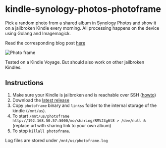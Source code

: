 # kindle-synology-photos-photoframe
Pick a random photo from a shared album in Synology Photos and show it on a jailbroken Kindle every morning.
All processing happens on the device using Golang and Imagemagick.

Read the corresponding blog post [here](https://daanmiddendorp.com/tech/2022/02/14/new-destination-for-my-broken-kindle)

![Photo frame](https://daanmiddendorp.com/assets/responsive-images/895/20220214_151832.jpg)

Tested on a Kindle Voyage. But should also work on other jailbroken Kindles.


## Instructions
1. Make sure your Kindle is jailbroken and is reachable over SSH ([howto](https://www.mobileread.com/forums/showthread.php?t=338268))
2. Download the [latest release](https://github.com/landgenoot/kindle-synology-photos-photoframe/releases/latest)
3. Copy `photoframe` binary and `linkss` folder to the internal storage of the kindle (`/mnt/us`).
4. To start `/mnt/us/photoframe http://192.168.50.57:5000/mo/sharing/RMVJ3g6t8 > /dev/null &` (replace url with sharing link to your own album)
5. To stop `killall photoframe`.

Log files are stored under `/mnt/us/photoframe.log` 
